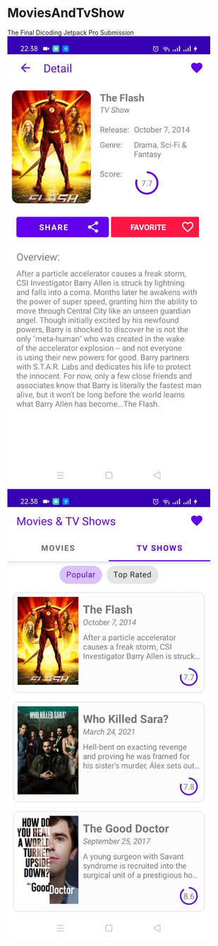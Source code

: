 # MoviesAndTvShow
 The Final Dicoding Jetpack Pro Submission
![alt text](https://github.com/priambudi19/MoviesAndTvShow/blob/main/img/1.jpeg?raw=true)![alt text](https://github.com/priambudi19/MoviesAndTvShow/blob/main/img/2.jpeg?raw=true)
